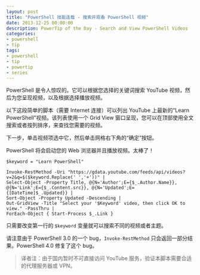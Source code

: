 ```yaml
---
layout: post
title: "PowerShell 技能连载 - 搜索并观看 PowerShell 视频"
date: 2013-12-25 00:00:00
description: PowerTip of the Day - Search and View PowerShell Videos
categories:
- powershell
- tip
tags:
- powershell
- tip
- powertip
- series
---
```

PowerShell 是令人惊叹的。它可以根据您选择的关键词搜索 YouTube 视频，然后为您呈现视频，以及根据选择播放视频。

以下这段简单的脚本（需要 Internet 连接）可以列出 YouTube 上最新的“Learn PowerShell”视频。该列表使用一个 Grid View 窗口呈现，您可以在顶部使用全文搜索或者按列排序，来查找您需要的视频。

下一步，单击视频项选中它，然后单击网格右下角的“确定”按钮。

PowerShell 将会启动您的 Web 浏览器并且播放视频。太棒了！

	$keyword = "Learn PowerShell"
	
	Invoke-RestMethod -Uri "https://gdata.youtube.com/feeds/api/videos?v=2&q=$($keyword.Replace(' ','+'))" |
	Select-Object -Property Title, @{N='Author';E={$_.Author.Name}}, @{N='Link';E={$_.Content.src}}, @{N='Updated';E={[DateTime]$_.Updated}} |
	Sort-Object -Property Updated -Descending |
	Out-GridView -Title "Select your '$Keyword' video, then click OK to view." -PassThru |
	ForEach-Object { Start-Process $_.Link }

只需要改变第一行的 `$keyword` 变量就可以搜索不同的视频或者主题。

请注意由于 PowerShell 3.0 的一个 bug，`Invoke-RestMethod` 只会返回一部分结果。PowerShell 4.0 修复了这个 bug。

> 译者注：由于国内暂时不可直接访问 YouTube 服务，验证本脚本需要合适的代理服务器或 VPN。

<!--本文国际来源：[Search and View PowerShell Videos](http://community.idera.com/powershell/powertips/b/tips/posts/search-and-view-powershell-videos)-->
